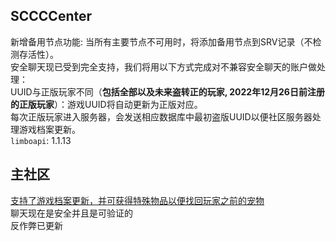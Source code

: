 ## SCCCCenter
新增备用节点功能: 当所有主要节点不可用时，将添加备用节点到SRV记录（不检测存活性）。  
安全聊天现已受到完全支持，我们将用以下方式完成对不兼容安全聊天的账户做处理：  
UUID与正版玩家不同（**包括全部以及未来盗转正的玩家, 2022年12月26日前注册的正版玩家**）：游戏UUID将自动更新为正版对应。  
每次正版玩家进入服务器，会发送相应数据库中最初盗版UUID以便社区服务器处理游戏档案更新。  
`limboapi`: 1.1.13  
## 主社区
[支持了游戏档案更新，并可获得特殊物品以便找回玩家之前的宠物](../../Mainc/profileupdate.md)  
聊天现在是安全并且是可验证的  
反作弊已更新  
